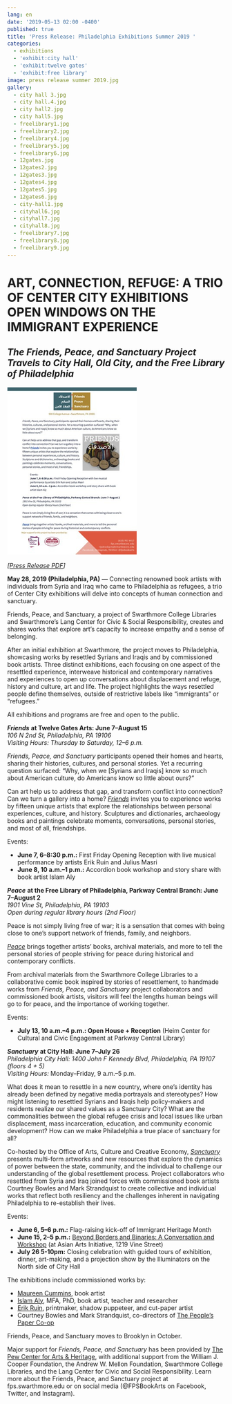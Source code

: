 ```yaml
---
lang: en
date: '2019-05-13 02:00 -0400'
published: true
title: 'Press Release: Philadelphia Exhibitions Summer 2019 '
categories:
  - exhibitions
  - 'exhibit:city hall'
  - 'exhibit:twelve gates'
  - 'exhibit:free library'
image: press release summer 2019.jpg
gallery:
  - city hall 3.jpg
  - city hall.4.jpg
  - city hall2.jpg
  - city hall5.jpg
  - freelibrary1.jpg
  - freelibrary2.jpg
  - freelibrary4.jpg
  - freelibrary5.jpg
  - freelibrary6.jpg
  - 12gates.jpg
  - 12gates2.jpg
  - 12gates3.jpg
  - 12gates4.jpg
  - 12gates5.jpg
  - 12gates6.jpg
  - city-hall1.jpg
  - cityhall6.jpg
  - cityhall7.jpg
  - cityhall8.jpg
  - freelibrary7.jpg
  - freelibrary8.jpg
  - freelibrary9.jpg
---
```

# ART, CONNECTION, REFUGE: A TRIO OF CENTER CITY EXHIBITIONS OPEN WINDOWS ON THE IMMIGRANT EXPERIENCE
## *The Friends, Peace, and Sanctuary Project Travels to City Hall, Old City, and the Free Library of Philadelphia*

[![press release thumbnail](/assets/images/cc-press-release-thumb.jpg)](/assets/20190528-FPS-Press-Release.pdf)

*[[Press Release PDF](/assets/20190528-FPS-Press-Release.pdf)]*


**May 28, 2019 (Philadelphia, PA)** — Connecting renowned book artists with individuals from Syria and Iraq who came to Philadelphia as refugees, a trio of Center City exhibitions will delve into concepts of human connection and sanctuary. 

Friends, Peace, and Sanctuary, a project of Swarthmore College Libraries and Swarthmore’s Lang Center for Civic & Social Responsibility, creates and shares works that explore art’s capacity to increase empathy and a sense of belonging. 

After an initial exhibition at Swarthmore, the project moves to Philadelphia, showcasing works by resettled Syrians and Iraqis and by commissioned book artists. Three distinct exhibitions, each focusing on one aspect of the resettled experience, interweave historical and contemporary narratives and experiences to open up conversations about displacement and refuge, history and culture, art and life. The project highlights the ways resettled people define themselves, outside of restrictive labels like “immigrants” or “refugees.”

All exhibitions and programs are free and open to the public.


**_Friends_** **at Twelve Gates Arts: June 7–August 15**<br/>
_106 N 2nd St, Philadelphia, PA 19106_<br/>
_Visiting Hours: Thursday to Saturday, 12–6 p.m._<br/>


_Friends, Peace, and Sanctuary_ participants opened their homes and hearts, sharing their histories, cultures, and personal stories. Yet a recurring question surfaced: “Why, when we [Syrians and Iraqis] know so much about American culture, do Americans know so little about ours?” 

Can art help us to address that gap, and transform conflict into connection? Can we turn a gallery into a home? [_Friends_](http://fps.swarthmore.edu/exhibitions/friends/) invites you to experience works by fifteen unique artists that explore the relationships between personal experiences, culture, and history.  Sculptures and dictionaries, archaeology books and paintings celebrate moments, conversations, personal stories, and most of all, friendships.

Events: 
- **June 7, 6–8:30 p.m.:** First Friday Opening Reception with live musical performance by artists Erik Ruin and Julius Masri
- **June 8, 10 a.m.–1 p.m.:** Accordion book workshop and story share with book artist Islam Aly


**_Peace_** **at the Free Library of Philadelphia, Parkway Central Branch: June 7–August 2**<br/>
_1901 Vine St, Philadelphia, PA 19103_<br/>
_Open during regular library hours (2nd Floor)_


Peace is not simply living free of war; it is a sensation that comes with being close to one’s support network of friends, family, and neighbors.

[_Peace_](http://fps.swarthmore.edu/exhibitions/peace/) brings together artists’ books, archival materials, and more to tell the personal stories of people striving for peace during historical and contemporary conflicts.

From archival materials from the Swarthmore College Libraries to a collaborative comic book inspired by stories of resettlement, to handmade works from _Friends, Peace, and Sanctuary_ project collaborators and commissioned book artists, visitors will feel the lengths human beings will go to for peace, and the importance of working together.

Events:
- **July 13, 10 a.m.–4 p.m.: Open House + Reception** (Heim Center for Cultural and Civic Engagement at Parkway Central Library)

**_Sanctuary_** **at City Hall: June 7–July 26**<br/>
_Philadelphia City Hall: 1400 John F Kennedy Blvd, Philadelphia, PA 19107 (floors 4 + 5)_<br/>
_Visiting Hours:_ Monday–Friday, 9 a.m.–5 p.m.<br/>

What does it mean to resettle in a new country, where one’s identity has already been defined by negative media portrayals and stereotypes? How might listening to resettled Syrians and Iraqis help policy-makers and residents realize our shared values as a Sanctuary City? What are the commonalities between the global refugee crisis and local issues like urban displacement, mass incarceration, education, and community economic development? How can we make Philadelphia a true place of sanctuary for all?

Co-hosted by the Office of Arts, Culture and Creative Economy, [_Sanctuary_](http://fps.swarthmore.edu/exhibitions/sanctuary/) presents multi-form artworks and new resources that explore the dynamics of power between the state, community, and the individual to challenge our understanding of the global resettlement process. Project collaborators who resettled from Syria and Iraq joined forces with commissioned book artists Courtney Bowles and Mark Strandquist to create collective and individual works that reflect both resiliency and the challenges inherent in navigating Philadelphia to re-establish their lives.

Events:
- **June 6, 5–6 p.m.:** Flag-raising kick-off of Immigrant Heritage Month
- **June 15, 2–5 p.m.:** [Beyond Borders and Binaries: A Conversation and Workshop](https://www.facebook.com/events/455654898524386/) (at Asian Arts Initiative, 1219 Vine Street)
- **July 26 5-10pm:** Closing celebration with guided tours of exhibition, dinner, art-making, and a projection show by the Illuminators on the North side of City Hall

The exhibitions include commissioned works by:
- [Maureen Cummins](http://maureencummins.com/), book artist
- [Islam Aly](https://www.islamaly.com/), MFA, PhD, book artist, teacher and researcher
- [Erik Ruin](https://erikruin.info/), printmaker, shadow puppeteer, and cut-paper artist
- Courtney Bowles and Mark Strandquist, co-directors of [The People’s Paper Co-op](http://peoplespaperco-op.weebly.com/)

Friends, Peace, and Sanctuary moves to Brooklyn in October.


Major support for _Friends, Peace, and Sanctuary_ has been provided by [The Pew Center for Arts & Heritage](https://www.pewcenterarts.org/), with additional support from the William J. Cooper Foundation, the Andrew W. Mellon Foundation, Swarthmore College Libraries, and the Lang Center for Civic and Social Responsibility. Learn more about the Friends, Peace, and Sanctuary project at fps.swarthmore.edu or on social media (@FPSBookArts on Facebook, Twitter, and Instagram).
